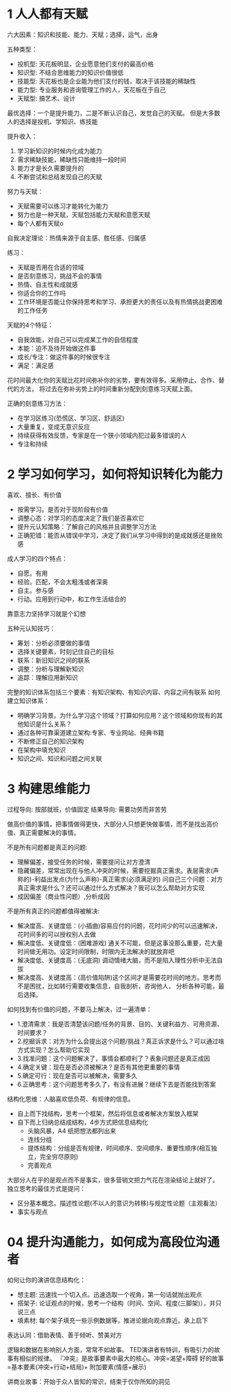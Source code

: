 # 1 人人都有天赋


六大因素：知识和技能、能力、天赋；选择，运气，出身

五种类型：
- 投机型: 天花板明显，企业愿意他们支付的最高价格
- 知识型: 不结合思维能力的知识价值很低
- 技能型: 天花板也是企业能为他们支付的钱，取决于该技能的稀缺性
- 能力型: 专业服务和咨询管理工作的人，天花板在于自己
- 天赋型: 搞艺术、设计

最优选择：一个是提升能力，二是不断认识自己，发觉自己的天赋。
但是大多数人的选择是投机、学知识、练技能

提升收入：
1. 学习新知识的时候内化成为能力
2. 需求稀缺技能，稀缺性只能维持一段时间
3. 能力才是长久需要提升的
4. 不断尝试和总结发现自己的天赋


努力与天赋：
- 天赋需要可以练习才能转化为能力
- 努力也是一种天赋，天赋包括能力天赋和意愿天赋
- 每个人都有天赋o

自我决定理论：热情来源于自主感、胜任感、归属感

练习：
- 天赋是否用在合适的领域
- 是否刻意练习，挑战不会的事情
- 热情、自主性和成就感
- 你适合你的工作吗
- 工作环境是否能让你保持思考和学习、承担更大的责任以及有热情挑战更困难的工作任务

天赋的4个特征：
- 自我效能，对自己可以完成某工作的自信程度
- 本能：迫不及待开始做这件事
- 成长/专注：做这件事的时候很专注
- 满足：满足感


花时间最大化你的天赋比花时间弥补你的劣势，要有效得多。采用停止、合作、替代的方法，
将过去在弥补劣势上的时间重新分配到刻意练习天赋上面。


正确的刻意练习方法：

- 在学习区练习(恐慌区、学习区、舒适区)
- 大量重复，变成无意识反应
- 持续获得有效反馈，专家是在一个狭小领域内犯过最多错误的人
- 专注和持续


# 2 学习如何学习，如何将知识转化为能力
喜欢、擅长、有价值
- 按需学习。是否对于现阶段有价值
- 调整心态：对学习的态度决定了我们是否喜欢它
- 提升元认知策略：了解自己的风格并且调整学习方法
- 正确犯错：能否从错误中学习，决定了我们从学习中得到的是成就感还是挫败感

成人学习的四个特点：
- 自愿。有用
- 经验。匹配，不会太粗浅或者深奥
- 自主。参与感
- 行动。应用到行动中，和工作生活结合的

靠意志力坚持学习就是个幻想

五种元认知技巧：
- 筹划：分析必须要做的事情
- 选择关键要素，时刻记住自己的目标
- 联系：新旧知识之间的联系
- 调整：分析与理解新知识
- 追踪：理解应用新知识

完整的知识体系包括三个要素：有知识架构、有知识内容、内容之间有联系
如何建立知识体系：
- 明确学习背景。为什么学习这个领域？打算如何应用？这个领域和你现有的其他知识是什么关系？
- 通过各种可靠渠道建立架构:专家、专业网站、经典书籍
- 不断修正自己的知识架构
- 在架构中填充知识
- 知识之间、知识和问题之间关联


# 3 构建思维能力

过程导向: 按部就班，价值固定
结果导向: 需要功劳而非苦劳

做高价值的事情，把事情做得更快，大部分人只想更快做事情，而不是找出高价值、真正需要解决的事情。

不是所有问题都是真正的问题:
- 理解偏差，接受任务的时候，需要提问让对方澄清
- 隐藏偏差，常常出现在与他人冲突的时候，需要挖掘真正需求。表层需求(声称的)-利益出发点(为什么声称)-真正需求(必须满足的)
    问自己三个问题：对方真正需求是什么？还可以通过什么方式解决？我可以怎么帮助对方实现
- 成因偏差（商业性问题）,分析成因

不是所有真正的问题都值得被解决:
- 解决度高、关键度低：(小插曲)容易应付的问题，花时间少的可以迅速解决，花时间多的可以授权别人去做
- 解决度低、关键度低：(困难游戏) 通关不可能，但是这事没那么重要，花大量时间做无用功。设定时间限制，时限内无法解决的就放弃吧
- 解决度低、关键度高：(无底洞) 调动情绪大脑，而不是陷入理性分析中无法自拔
- 解决度高、关键度高：(高价值陷阱)这个区间才是需要花时间的地方。思考而不是困扰，比如转行需要收集信息，自我剖析，咨询他人， 分析各种可能，最后选择。

如何找到有价值的问题，不要马上解决，过一遍清单：
- 1.澄清需求：我是否清楚该问题/任务的背景、目的、关键利益方、可用资源、时间要求？
- 2.挖掘诉求：对方为什么会提出这个问题/挑战？真正诉求是什么？可以通过啥方式实现？怎么帮助它实现
- 3.找准问题：这个问题解决了，事情会都顺利了？表象问题还是真正成因
- 4.确定关键：现在是否必须被解决？是否有其他更重要的事情
- 5.确定可行：现在是否可以被解决，需要多久
- 6.正确思考：这个问题思考多久了，有没有进展？继续下去是否能找到答案

结构化思维：人脑喜欢低负荷、有规律的信息。
- 自上而下找结构，思考一个框架，然后将信息或者解决方案放入框架
- 自下而上归纳总结成结构，4步方式把信息结构化
    - 头脑风暴，A4 纸把想法都列出来
    - 连线分组
    - 提炼结构：分组是否有规律，时间顺序、空间顺序、重要性顺序(相互独立，完全穷尽原则)
    - 完善观点


大部分人在乎的是观点而不是事实，很多营销文把力气花在渲染结论上就好了。
独立思考的最佳方式是提问：
- 区分基本概念。描述性论题(不以人的意识为转移)与规定性论题（主观看法）
- 事实与观点


# 04 提升沟通能力，如何成为高段位沟通者

如何让你的演讲信息结构化：
- 想主题: 迅速找一个切入点。迅速选取一个视角，第一句话就抛出观点
- 搭架子: 论证观点的时候，思考一个结构（时间、空间、程度(三脚架)），并只说三点
- 填素材: 每个架子填充一些示例数据等，推进论据向观点靠近。承上启下

表达认同：借助表情、善于倾听、赞美对方

逻辑和数据在影响别人方面，常常不如故事。
TED演讲者有特训，有吸引力的故事有相似的规律。
『冲突』是故事要素中最大的核心。冲突=渴望+障碍
 好的故事=基本要素(冲突+行动+结局)+  附加要素(情感+展示)

讲商业故事：开始于众人皆知的常识，结束于仅你所知的洞见
